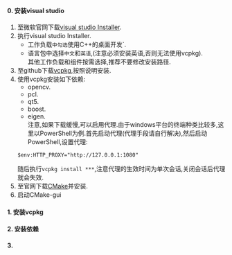 #### 0. 安装visual studio
1. 至微软官网下载[visual studio Installer](https://visualstudio.microsoft.com/zh-hans/vs/).
2. 执行visual studio Installer.
   * 工作负载`中勾选`使用C++的桌面开发`.<br>
   * 语言包中选择`中文`和`英语`,(注意必须安装英语,否则无法使用vcpkg).<br>
其他工作负载和组件按需选择,推荐不要修改安装路径.
3. 至github下载[vcpkg](https://github.com/Microsoft/vcpkg),按照说明安装.
4. 使用vcpkg安装如下依赖:
    * opencv.<br>
    * pcl.<br>
    * qt5.<br>
    * boost.<br>
    * eigen.<br>
    注意,如果下载缓慢,可以启用代理.由于windows平台的终端种类比较多,这里以PowerShell为例.首先启动代理(代理手段请自行解决),然后启动PowerShell,设置代理: 
    ```shell
    $env:HTTP_PROXY="http://127.0.0.1:1080"
    ```
    随后执行`vcpkg install ***`,注意代理的生效时间为单次会话,关闭会话后代理就会失效.
5. 至官网下载[CMake](https://cmake.org/download/)并安装.
6. 启动CMake-gui

#### 1. 安装vcpkg

#### 2. 安装依赖

#### 3.